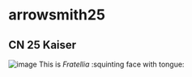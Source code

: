 # arrowsmith25
## CN 25 **Kaiser**
![image](https://github.com/user-attachments/assets/f6f65fc7-68c5-404b-b27d-705636bcf014)
This is *Fratellia* :squinting face with tongue:


